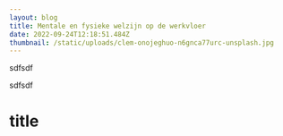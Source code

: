 ```yaml
---
layout: blog
title: Mentale en fysieke welzijn op de werkvloer
date: 2022-09-24T12:18:51.484Z
thumbnail: /static/uploads/clem-onojeghuo-n6gnca77urc-unsplash.jpg
---
```

sdfsdf

sdfsdf

# title